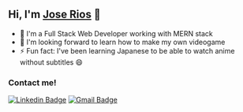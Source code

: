 ## Hi, I'm [Jose Rios](https://Jos017.github.io) 👋
* 🔭 I'm a Full Stack Web Developer working with MERN stack
* 🌱 I'm looking forward to learn how to make my own videogame
* ⚡ Fun fact: I've been learning Japanese to be able to watch anime without subtitles 😄

### Contact me!
[![Linkedin Badge](https://img.shields.io/badge/-jos017-blue?style=flat&logo=Linkedin&logoColor=white&link=https://www.linkedin.com/in/jos017)](https://www.linkedin.com/in/jatiinyadav/)
[![Gmail Badge](https://img.shields.io/badge/-Gmail-c14438?style=flat&logo=Gmail&logoColor=white&link=mailto:jatin27yadav@gmail.com)](mailto:jrbernabe@gmail.com)
